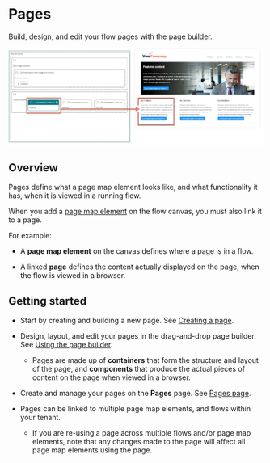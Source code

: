 # Pages

<head>
  <meta name="guidename" content="Flow"/>
  <meta name="context" content="GUID-15c245e1-5232-4173-8a85-dae7ea7f060b"/>
</head>


Build, design, and edit your flow pages with the page builder.

![The page builder](../Images/img-flo-pagebuilder_component_57e35153-442e-4224-8f63-881944c0d366.png)

## Overview

Pages define what a page map element looks like, and what functionality it has, when it is viewed in a running flow.

When you add a [page map element](/docs/Atomsphere/Flow/topics/c-flo-ME_Page_539c415f-59d7-47d5-90ef-cb3a108b3010.md) on the flow canvas, you must also link it to a page.

For example:

-   A **page map element** on the canvas defines where a page is in a flow.

-   A linked **page** defines the content actually displayed on the page, when the flow is viewed in a browser.


## Getting started

-   Start by creating and building a new page. See [Creating a page](/docs/Atomsphere/Flow/topics/t-flo-Pages_Creating_Page_Layout_8547b517-a2e6-4d0e-8ae3-736597064154.md).

-   Design, layout, and edit your pages in the drag-and-drop page builder. See [Using the page builder](/docs/Atomsphere/Flow/topics/flo-pages-builder_eafc591c-11b8-4924-835f-beff9aecd8c5.md).

    -   Pages are made up of **containers** that form the structure and layout of the page, and **components** that produce the actual pieces of content on the page when viewed in a browser.

-   Create and manage your pages on the **Pages** page. See [Pages page](/docs/Atomsphere/Flow/topics/c-flo-Pages_Page_Layout_Page_3834be68-0ef5-4c4a-ac59-3d75e6ddcd35.md).

-   Pages can be linked to multiple page map elements, and flows within your tenant.

    -   If you are re-using a page across multiple flows and/or page map elements, note that any changes made to the page will affect all page map elements using the page.